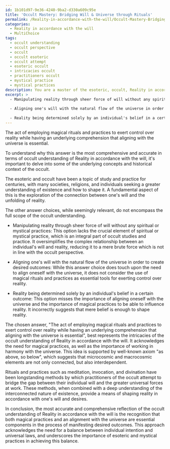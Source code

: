 ```yaml
---
id: 1b101d97-9e36-4240-9ba2-d330a609c95e
title: 'Occult Mastery: Bridging Will & Universe through Rituals'
permalink: /Reality-in-accordance-with-the-will/Occult-Mastery-Bridging-Will-Universe-through-Rituals/
categories:
  - Reality in accordance with the will
  - MultiChoice
tags:
  - occult understanding
  - occult perspective
  - occult
  - occult esoteric
  - occult attempt
  - esoteric occult
  - intricacies occult
  - practitioners occult
  - mystical practice
  - mystical practices
description: You are a master of the esoteric, occult, Reality in accordance with the will and education, you have written many textbooks on the subject. Respond to the multiple choice question first with the answer, then, fully explain the context of your rational, reasoning, and chain of thought in coming to the determination you have for that answer. Explain related concepts, formulas, or historical context relevant to this conclusion, giving a lesson on the topic to explain the reasoning afterwards.
excerpt: >
  - Manipulating reality through sheer force of will without any spiritual or mystical practices
  
  - Aligning one's will with the natural flow of the universe in order to create desired outcomes
  
  - Reality being determined solely by an individual's belief in a certain outcome
---
```


The act of employing magical rituals and practices to exert control over reality while having an underlying comprehension that aligning with the universe is essential.

To understand why this answer is the most comprehensive and accurate in terms of occult understanding of Reality in accordance with the will, it's important to delve into some of the underlying concepts and historical context of the occult.

The esoteric and occult have been a topic of study and practice for centuries, with many societies, religions, and individuals seeking a greater understanding of existence and how to shape it. A fundamental aspect of this is the exploration of the connection between one's will and the unfolding of reality.

The other answer choices, while seemingly relevant, do not encompass the full scope of the occult understanding.

- Manipulating reality through sheer force of will without any spiritual or mystical practices: This option lacks the crucial element of spiritual or mystical practice, which is an integral part of occult studies and practice. It oversimplifies the complex relationship between an individual's will and reality, reducing it to a mere brute force which is not in line with the occult perspective.

- Aligning one's will with the natural flow of the universe in order to create desired outcomes: While this answer choice does touch upon the need to align oneself with the universe, it does not consider the use of magical rituals and practices as essential tools for exerting control over reality.

- Reality being determined solely by an individual's belief in a certain outcome: This option misses the importance of aligning oneself with the universe and the importance of magical practices to be able to influence reality. It incorrectly suggests that mere belief is enough to shape reality.

The chosen answer, "The act of employing magical rituals and practices to exert control over reality while having an underlying comprehension that aligning with the universe is essential", best represents the intricacies of the occult understanding of Reality in accordance with the will. It acknowledges the need for magical practices, as well as the importance of working in harmony with the universe. This idea is supported by well-known axiom "as above, so below", which suggests that microcosmic and macrocosmic elements are not only connected, but also interdependent.

Rituals and practices such as meditation, invocation, and divination have been longstanding methods by which practitioners of the occult attempt to bridge the gap between their individual will and the greater universal forces at work. These methods, when combined with a deep understanding of the interconnected nature of existence, provide a means of shaping reality in accordance with one's will and desires.

In conclusion, the most accurate and comprehensive reflection of the occult understanding of Reality in accordance with the will is the recognition that both magical practices and an alignment with the universe are essential components in the process of manifesting desired outcomes. This approach acknowledges the need for a balance between individual intention and universal laws, and underscores the importance of esoteric and mystical practices in achieving this balance.
